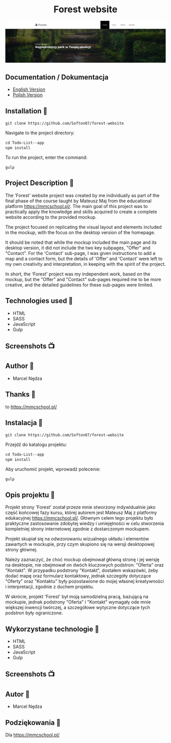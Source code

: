 ﻿<h1 style="text-align: center;">Forest website</h1>

<img src="image-1.png">

## Documentation / Dokumentacja

<ul class="nav nav-tabs" id="myTab" role="tablist">
  <li class="nav-item">
    <a class="nav-link active" id="english-tab" data-toggle="tab" href="#english" role="tab" aria-controls="english" aria-selected="true">English Version</a>
  </li>
  <li class="nav-item">
    <a class="nav-link" id="polish-tab" data-toggle="tab" href="#polish" role="tab" aria-controls="polish" aria-selected="false">Polish Version</a>
  </li>
</ul>

<div class="tab-content" id="myTabContent">
  <div class="tab-pane fade show active" id="english" role="tabpanel" aria-labelledby="english-tab">

## Installation 💾
    git clone https://github.com/Softon07/forest-website

Navigate to the project directory:

    cd Todo-List--app
    npm install

To run the project, enter the command:
    
    gulp

## Project Description 🎉
The 'Forest' website project was created by me individually as part of the final phase of the course taught by Mateusz Maj from the educational platform https://mmcschool.pl/. The main goal of this project was to practically apply the knowledge and skills acquired to create a complete website according to the provided mockup.

The project focused on replicating the visual layout and elements included in the mockup, with the focus on the desktop version of the homepage.

It should be noted that while the mockup included the main page and its desktop version, it did not include the two key subpages, "Offer" and "Contact". For the 'Contact' sub-page, I was given instructions to add a map and a contact form, but the details of 'Offer' and 'Contact' were left to my own creativity and interpretation, in keeping with the spirit of the project.

In short, the 'Forest' project was my independent work, based on the mockup, but the "Offer" and "Contact" sub-pages required me to be more creative, and the detailed guidelines for these sub-pages were limited.
 

## Technologies used 🔧

- HTML
- SASS
- JavaScript
- Gulp

## Screenshots 📺



## Author 🧑

- Marcel Nędza

## Thanks 👏

to https://mmcschool.pl/


<div class="tab-content" id="myTabContent">
  <div class="tab-pane fade show active" id="polish" role="tabpanel" aria-labelledby="polish-tab">


## Instalacja 💾
    git clone https://github.com/Softon07/forest-website

Przejdź do katalogu projektu:

    cd Todo-List--app
    npm install

Aby uruchomić projekt, wprowadź polecenie:
    
    gulp

## Opis projektu 🎉
Projekt strony 'Forest' został przeze mnie stworzony indywidualnie jako część końcowej fazy kursu, której autorem jest Mateusz Maj z platformy edukacyjnej https://mmcschool.pl/. Głównym celem tego projektu było praktyczne zastosowanie zdobytej wiedzy i umiejętności w celu stworzenia kompletniej strony internetowej zgodnie z dostarczonym mockupem.

Projekt skupiał się na odwzorowaniu wizualnego układu i elementów zawartych w mockupie, przy czym skupiono się na wersji desktopowej strony głównej.

Należy zaznaczyć, że choć mockup obejmował główną stronę i jej wersję na desktopie, nie obejmował on dwóch kluczowych podstron: "Oferta" oraz "Kontakt". W przypadku podstrony "Kontakt", dostałem wskazówki, żeby dodać mapę oraz formularz kontaktowy, jednak szczegóły dotyczące "Oferty" oraz "Kontaktu" były pozostawione do mojej własnej kreatywności i interpretacji, zgodnie z duchem projektu.

W skrócie, projekt 'Forest' był moją samodzielną pracą, bazującą na mockupie, jednak podstrony "Oferta" i "Kontakt" wymagały ode mnie większej inwencji twórczej, a szczegółowe wytyczne dotyczące tych podstron były ograniczone.
 

## Wykorzystane technologie 🔧

- HTML
- SASS
- JavaScript
- Gulp

## Screenshots 📺



## Autor 🧑

- Marcel Nędza

## Podziękowania 👏

Dla https://mmcschool.pl/
